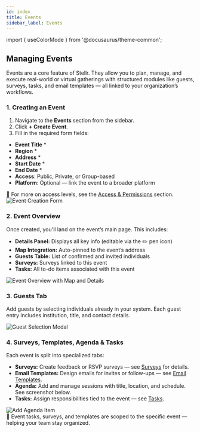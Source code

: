 ```yaml
---
id: index
title: Events
sidebar_label: Events
---
```


import { useColorMode } from '@docusaurus/theme-common';

<div class="p-6 bg-white rounded-lg shadow-sm space-y-6">

<h2 class="h2 text-accent-secondary">Managing Events</h2>

<p class="body text-gray-dark">
  Events are a core feature of Stellr. They allow you to plan, manage, and execute real-world or virtual gatherings with structured modules like guests, surveys, tasks, and email templates — all linked to your organization’s workflows.
</p>

### 1. Creating an Event

<ol class="list-decimal pl-6 body space-y-2">
  <li>Navigate to the <strong>Events</strong> section from the sidebar.</li>
  <li>Click <strong>+ Create Event</strong>.</li>
  <li>Fill in the required form fields:</li>
</ol>

<ul class="list-disc pl-10 body">
  <li><strong>Event Title</strong> *</li>
  <li><strong>Region</strong> *</li>
  <li><strong>Address</strong> *</li>
  <li><strong>Start Date</strong> *</li>
  <li><strong>End Date</strong> *</li>
  <li><strong>Access</strong>: Public, Private, or Group-based</li>
  <li><strong>Platform</strong>: Optional — link the event to a broader platform</li>
</ul>

<div class="mt-4 text-sm bg-gray-light p-4 rounded text-gray-dark">
  🔐 For more on access levels, see the <a href="/access-permissions" class="text-accent-secondary underline">Access & Permissions</a> section.
</div>

<div style={{ textAlign: 'center' }}>
  <img
    src="/img/event-create-form.png"
    alt="Event Creation Form"
    style={{
      borderRadius: '0.5rem',
      boxShadow: '0 0 10px rgba(0,0,0,0.05)',
      maxWidth: '100%',
      marginTop: '1rem'
    }}
  />
</div>

### 2. Event Overview

<p class="body">
  Once created, you'll land on the event’s main page. This includes:
</p>

<ul class="list-disc pl-6 body">
  <li><strong>Details Panel:</strong> Displays all key info (editable via the ✏️ pen icon)</li>
  <li><strong>Map Integration:</strong> Auto-pinned to the event’s address</li>
  <li><strong>Guests Table:</strong> List of confirmed and invited individuals</li>
  <li><strong>Surveys:</strong> Surveys linked to this event</li>
  <li><strong>Tasks:</strong> All to-do items associated with this event</li>
</ul>

<div style={{ textAlign: 'center' }}>
  <img
    src="/img/event-overview-main.png"
    alt="Event Overview with Map and Details"
    style={{
      borderRadius: '0.5rem',
      boxShadow: '0 0 10px rgba(0,0,0,0.05)',
      maxWidth: '100%',
      marginTop: '1rem'
    }}
  />
</div>

### 3. Guests Tab

<p class="body">
  Add guests by selecting individuals already in your system. Each guest entry includes institution, title, and contact details.
</p>

<div style={{ textAlign: 'center' }}>
  <img
    src="/img/event-guest-add.png"
    alt="Guest Selection Modal"
    style={{
      borderRadius: '0.5rem',
      boxShadow: '0 0 10px rgba(0,0,0,0.05)',
      maxWidth: '100%',
      marginTop: '1rem'
    }}
  />
</div>

### 4. Surveys, Templates, Agenda & Tasks

<p class="body">
  Each event is split into specialized tabs:
</p>

<ul class="list-disc pl-6 body">
  <li><strong>Surveys:</strong> Create feedback or RSVP surveys — see <a href="/surveys" class="text-accent-secondary underline">Surveys</a> for details.</li>
  <li><strong>Email Templates:</strong> Design emails for invites or follow-ups — see <a href="/email-templates" class="text-accent-secondary underline">Email Templates</a>.</li>
  <li><strong>Agenda:</strong> Add and manage sessions with title, location, and schedule. See screenshot below.</li>
  <li><strong>Tasks:</strong> Assign responsibilities tied to the event — see <a href="/tasks" class="text-accent-secondary underline">Tasks</a>.</li>
</ul>

<div style={{ textAlign: 'center' }}>
  <img
    src="/img/event-agenda-create.png"
    alt="Add Agenda Item"
    style={{
      borderRadius: '0.5rem',
      boxShadow: '0 0 10px rgba(0,0,0,0.05)',
      maxWidth: '100%',
      marginTop: '1rem'
    }}
  />
</div>

<div class="mt-4 text-sm bg-gray-light p-4 rounded text-gray-dark">
  📌 Event tasks, surveys, and templates are scoped to the specific event — helping your team stay organized.
</div>

</div>